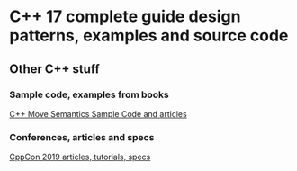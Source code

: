 # C++ 17 complete guide design patterns, examples and source code


## Other C++ stuff

### Sample code, examples from books

[C++ Move Semantics Sample Code and articles](https://github.com/dimitarpg13/cpp_move_semantics)


### Conferences, articles and specs

[CppCon 2019 articles, tutorials, specs](https://github.com/dimitarpg13/cppcon2019)
